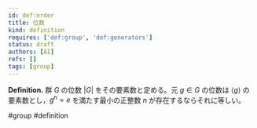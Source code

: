 ```yaml
---
id: def:order
title: 位数
kind: definition
requires: ['def:group', 'def:generators']
status: draft
authors: [AI]
refs: []
tags: [group]
---
```


**Definition.** 群 $G$ の位数 $|G|$ をその要素数と定める。元 $g\in G$ の位数は $\langle g\rangle$ の要素数とし，$g^n=e$ を満たす最小の正整数 $n$ が存在するならそれに等しい。

#group #definition
